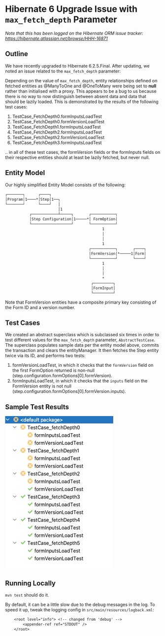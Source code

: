 # Hibernate 6 Upgrade Issue with `max_fetch_depth` Parameter

_Note that this has been logged on the Hibernate ORM issue tracker: https://hibernate.atlassian.net/browse/HHH-16871_

## Outline
We have recently upgraded to Hibernate 6.2.5.Final. After updating, we noted an issue related to the `max_fetch_depth` parameter:

Depending on the value of `max_fetch_depth`, entity relationships defined on fetched entities as @ManyToOne and
@OneToMany were being set to **null** rather than initialised with a proxy. This appears to be a bug to us because there is no way 
to now distinguish between absent data and data that should be lazily loaded. This is demonstrated by the results of the following test cases:

   1. TestCase_FetchDepth0.formInputsLoadTest
   2. TestCase_FetchDepth0.formVersionLoadTest
   3. TestCase_FetchDepth1.formInputsLoadTest
   4. TestCase_FetchDepth2.formInputsLoadTest
   5. TestCase_FetchDepth2.formVersionLoadTest
   6. TestCase_FetchDepth3.formInputsLoadTest
   
   .. in all of these test cases, the formVersion fields or the formInputs fields on their respective entities should at least be
   lazily fetched, but never null.

## Entity Model
Our highly simplified Entity Model consists of the following:

    ┌───────┐      ┌────┐
    │Program│1────*│Step│1──┐
    └───────┘      └────┘   │
                            │1
               ┌────────────┴─────┐       ┌───────────┐
               │Step Configuration│1─────*│ FormOption│
               └──────────────────┘       └───────────┘
                                                1
                                                │
                                                │
                                                1
                                          ┌───────────┐       ┌────┐
                                          │FormVersion│*─────1│Form│
                                          └───────────┘       └────┘
                                                1
                                                │
                                                │
                                                *
                                           ┌─────────┐
                                           │FormInput│
                                           └─────────┘
    
Note that FormVersion entities have a composite primary key consisting of the Form ID and a version number.

## Test Cases
We created an abstract superclass which is subclassed six times in order to test different values for the `max_fetch_depth` parameter, `AbstractTestCase`.
The superclass populates sample data per the entity model above, commits the transaction and clears the entityManager. It then fetches the Step entity
twice via its ID, and performs two tests:
1. formVersionLoadTest, in which it checks that the `formVersion` field on the first FormOption returned is non-null (step.configuration.formOptions[0].formVersion).
2. formInputsLoadTest, in which it checks that the `inputs` field on the FormVersion entity is not null (step.configuration.formOptions[0].formVersion.inputs).

## Sample Test Results
![img.png](img.png)

## Running Locally
``mvn test`` should do it.

By default, it can be a little slow due to the debug messages in the log. To speed it up, tweak the logging config in `src/main/resources/logback.xml`:
```
    <root level="info"> <!-- changed from 'debug' -->
        <appender-ref ref="STDOUT" />
    </root>
```
